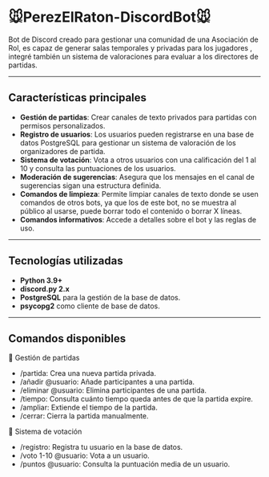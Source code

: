 # 🐭PerezElRaton-DiscordBot🐭
Bot de Discord creado para gestionar una comunidad de una Asociación de Rol, es capaz de generar salas temporales y privadas para los jugadores , integré también un sistema de valoraciones para evaluar a los directores de partidas. 

---

## Características principales
- **Gestión de partidas**: Crear canales de texto privados para partidas con permisos personalizados.
- **Registro de usuarios**: Los usuarios pueden registrarse en una base de datos PostgreSQL para gestionar un sistema de valoración de los organizadores de partida.
- **Sistema de votación**: Vota a otros usuarios con una calificación del 1 al 10 y consulta las puntuaciones de los usuarios.
- **Moderación de sugerencias**: Asegura que los mensajes en el canal de sugerencias sigan una estructura definida.
- **Comandos de limpieza**: Permite limpiar canales de texto donde se usen comandos de otros bots, ya que los de este bot, no se muestra al público al usarse, puede borrar todo el contenido o borrar X líneas.
- **Comandos informativos**: Accede a detalles sobre el bot y las reglas de uso.

---

## Tecnologías utilizadas
- **Python 3.9+**
- **discord.py 2.x**
- **PostgreSQL** para la gestión de la base de datos.
- **psycopg2** como cliente de base de datos.

---
## Comandos disponibles

🎲 Gestión de partidas
- /partida: Crea una nueva partida privada.
- /añadir @usuario: Añade participantes a una partida.
- /eliminar @usuario: Elimina participantes de una partida.
- /tiempo: Consulta cuánto tiempo queda antes de que la partida expire.
- /ampliar: Extiende el tiempo de la partida.
- /cerrar: Cierra la partida manualmente.

🌟 Sistema de votación
- /registro: Registra tu usuario en la base de datos.
- /voto 1-10 @usuario: Vota a un usuario.
- /puntos @usuario: Consulta la puntuación media de un usuario.
